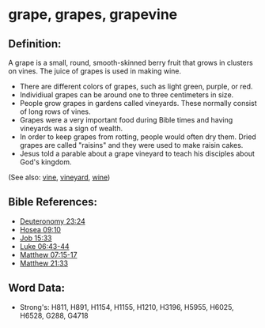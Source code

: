 # grape, grapes, grapevine #

## Definition: ##

A grape is a small, round, smooth-skinned berry fruit that grows in clusters on vines. The juice of grapes is used in making wine.

* There are different colors of grapes, such as light green, purple, or red.
* Individiual grapes can be around one to three centimeters in size.
* People grow grapes in gardens called vineyards. These normally consist of long rows of vines.
* Grapes were a very important food during Bible times and having vineyards was a sign of wealth.
* In order to keep grapes from rotting, people would often dry them. Dried grapes are called "raisins" and they were used to make raisin cakes.
* Jesus told a parable about a grape vineyard to teach his disciples about God's kingdom.

(See also: [vine](../other/vine.md), [vineyard](../other/vineyard.md), [wine](../other/wine.md))

## Bible References: ##

* [Deuteronomy 23:24](rc://en/tn/help/deu/23/24)
* [Hosea 09:10](rc://en/tn/help/hos/09/10)
* [Job 15:33](rc://en/tn/help/job/15/33)
* [Luke 06:43-44](rc://en/tn/help/luk/06/43)
* [Matthew 07:15-17](rc://en/tn/help/mat/07/15)
* [Matthew 21:33](rc://en/tn/help/mat/21/33)

## Word Data: ##

* Strong's: H811, H891, H1154, H1155, H1210, H3196, H5955, H6025, H6528, G288, G4718
